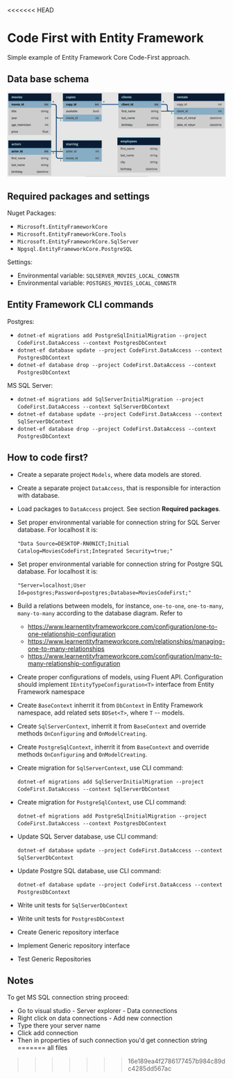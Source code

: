 <<<<<<< HEAD
# Code First with Entity Framework

Simple example of Entity Framework Core Code-First approach.

## Data base schema

![DbSchema](DbSchema.JPG?raw=true)

## Required packages and settings

Nuget Packages:
- `Microsoft.EntityFrameworkCore`
- `Microsoft.EntityFrameworkCore.Tools`
- `Microsoft.EntityFrameworkCore.SqlServer`
- `Npgsql.EntityFrameworkCore.PostgreSQL`

Settings:
- Environmental variable: `SQLSERVER_MOVIES_LOCAL_CONNSTR`
- Environmental variable: `POSTGRES_MOVIES_LOCAL_CONNSTR`

## Entity Framework CLI commands

Postgres:
- `dotnet-ef migrations add PostgreSqlInitialMigration --project CodeFirst.DataAccess --context PostgresDbContext`
- `dotnet-ef database update --project CodeFirst.DataAccess --context PostgresDbContext`
- `dotnet-ef database drop --project CodeFirst.DataAccess --context PostgresDbContext`

MS SQL Server:
- `dotnet-ef migrations add SqlServerInitialMigration --project CodeFirst.DataAccess --context SqlServerDbContext`
- `dotnet-ef database update --project CodeFirst.DataAccess --context SqlServerDbContext`
- `dotnet-ef database drop --project CodeFirst.DataAccess --context PostgresDbContext`

## How to code first?

- Create a separate project `Models`, where data models are stored.
- Create a separate project `DataAccess`, that is responsible for interaction with database.
- Load packages to `DataAccess` project. See section **Required packages**.

- Set proper environmental variable for connection string for SQL Server database. For localhost it is: 

	`"Data Source=DESKTOP-RN0NICT;Initial Catalog=MoviesCodeFirst;Integrated Security=true;"`

- Set proper environmental variable for connection string for Postgre SQL database. For localhost it is: 

	`"Server=localhost;User Id=postgres;Password=postgres;Database=MoviesCodeFirst;"`

- Build a relations between models, for instance, `one-to-one`, `one-to-many`, `many-to-many` according to the database diagram. 
	Refer to
  - https://www.learnentityframeworkcore.com/configuration/one-to-one-relationship-configuration
  - https://www.learnentityframeworkcore.com/relationships/managing-one-to-many-relationships
  - https://www.learnentityframeworkcore.com/configuration/many-to-many-relationship-configuration

- Create proper configurations of models, using Fluent API. Configuration should implement `IEntityTypeConfiguration<T>` interface from Entity Framework namespace
- Create `BaseContext` inherrit it from `DbContext` in Entity Framework namespace, add related sets `BDSet<T>`, where `T` -- models.
- Create `SqlServerContext`, inherrit it from `BaseContext` and override methods `OnConfiguring` and `OnModelCreating`.
- Create `PostgreSqlContext`, inherrit it from `BaseContext` and override methods `OnConfiguring` and `OnModelCreating`.
- Create migration for `SqlServerContext`, use CLI command: 

	`dotnet-ef migrations add SqlServerInitialMigration --project CodeFirst.DataAccess --context SqlServerDbContext`
	
- Create migration for `PostgreSqlContext`, use CLI command: 

	`dotnet-ef migrations add PostgreSqlInitialMigration --project CodeFirst.DataAccess --context PostgresDbContext`
	
- Update SQL Server database, use CLI command: 

	`dotnet-ef database update --project CodeFirst.DataAccess --context SqlServerDbContext`

- Update Postgre SQL database, use CLI command: 

	`dotnet-ef database update --project CodeFirst.DataAccess --context PostgresDbContext`

- Write unit tests for `SqlServerDbContext`
- Write unit tests for `PostgresDbContext`
- Create Generic repository interface
- Implement Generic repository interface
- Test Generic Repositories

## Notes

To get MS SQL connection string proceed:
- Go to visual studio - Server explorer - Data connections
- Right click on data connections - Add new connection
- Type there your server name
- Click add connection
- Then in properties of such connection you'd get connection string
=======
all files
>>>>>>> 16e189ea4f2786177457b984c89dc4285dd567ac
